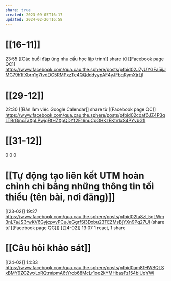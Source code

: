 ```yaml
---
share: true
created: 2023-09-05T16:17
updated: 2024-02-26T16:58
---
```

# [[16-11]]
23:55 [[Các buổi đáp ứng nhu cầu học lập trình]] share từ [[Facebook page QC]] https://www.facebook.com/qua.cau.the.sphere/posts/pfbid02J7yUYGFa5ijJMG79h1fXbrn1g7tvdDC5RMPxzTe4QQdddyypAF4yJFbqRymXjrLjl

# [[29-12]]
22:30 [[Bàn làm việc Google Calendar]] share từ [[Facebook page QC]] https://www.facebook.com/qua.cau.the.sphere/posts/pfbid02coaf6JZ4P3qLTBrGjncTaXpLPwjgRtHZXpQDYf2E16nuCpGHKzEKtn1xS4PYvbGfl
# [[31-12]]
 0 0 0 
 
# [[Tự động tạo liên kết UTM hoàn chỉnh chỉ bằng những thông tin tối thiểu (tên bài, nơi đăng)]] 
[[23-02]] 19:27 https://www.facebook.com/qua.cau.the.sphere/posts/pfbid02ta8zL5gLWm3nL7aJS3rwKV6GyjcpvvPCuJeGgrfSi3Dxbu23TEZMsBjYXn9Pq27Ul (share từ [[Facebook page QC]]) 
[[24-02]] 13:07 1 react, 1 share

# [[Câu hỏi khảo sát]]
[[24-02]] 14:33 https://www.facebook.com/qua.cau.the.sphere/posts/pfbid0am81HWBQLSxBMY9ZCZwxLxRQtmipmA6tYrcb68McLr1oq2kYMHbasFz154biUqYWl